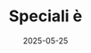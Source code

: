 ---
title: "Speciali è"
date: 2025-05-25
externalUrl: "https://www.youtube.com/watch?v=1M71-BusjuI"
---